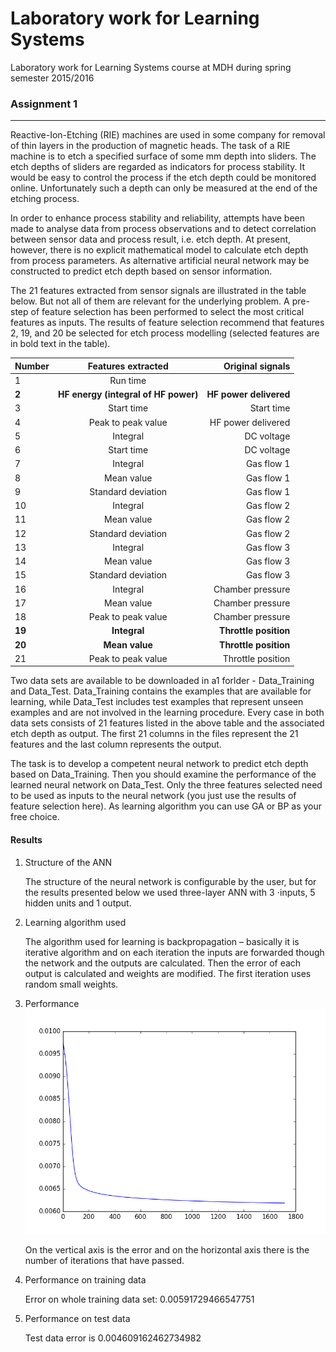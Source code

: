 # Laboratory work for Learning Systems
Laboratory work for Learning Systems course at MDH during spring semester 2015/2016
### Assignment 1
-----
Reactive-Ion-Etching (RIE) machines are used in some company for removal of thin layers in the production of magnetic heads. The task of a RIE machine is to etch a specified surface of some mm depth into sliders. The etch depths of sliders are regarded as indicators for process stability. It would be easy to control the process if the etch depth could be monitored online. Unfortunately such a depth can only be measured at the end of the etching process. 

In order to enhance process stability and reliability, attempts have been made to analyse data from process observations and to detect correlation between sensor data and process result, i.e. etch depth. At present, however, there is no explicit mathematical model to calculate etch depth from process parameters. As alternative artificial neural network may be constructed to predict etch depth based on sensor information.

The 21 features extracted from sensor signals are illustrated in the table below. But not all of them are relevant for the underlying problem. A pre-step of feature selection has been performed to select the most critical features as inputs. The results of feature selection recommend that features 2, 19, and 20 be selected for etch process modelling (selected features are in bold text in the table).

  
| Number | Features extracted | Original signals|
| ------------- |:-------------:| -----:|
| 1 | Run time | |
| **2** | **HF energy (integral of HF power)** | **HF power delivered** |
| 3 | Start time | Start time |
| 4 | Peak to peak value | HF power delivered |
| 5 | Integral | DC voltage |
| 6 | Start time | DC voltage |
| 7 | Integral | Gas flow 1 |
| 8 | Mean value | Gas flow 1 |
| 9 | Standard deviation | Gas flow 1 |
| 10 | Integral | Gas flow 2 |
| 11 | Mean value | Gas flow 2 |
| 12 | Standard deviation | Gas flow 2 |
| 13 | Integral | Gas flow 3 |
| 14 | Mean value | Gas flow 3 |
| 15 | Standard deviation | Gas flow 3 |
| 16 | Integral | Chamber pressure |
| 17 | Mean value | Chamber pressure |
| 18 | Peak to peak value | Chamber pressure |
| **19** | **Integral** | **Throttle position** |
| **20** | **Mean value** | **Throttle position** |
| 21 | Peak to peak value | Throttle position |


Two data sets are available to be downloaded in a1 forlder - Data_Training and Data_Test. Data_Training contains the examples that are available for learning, while Data_Test includes test examples that represent unseen examples and are not involved in the learning procedure. Every case in both data sets consists of 21 features listed in the above table  and the associated etch depth as output. The first 21 columns in the files represent the 21 features and the last column represents the output.

The task is to develop a competent neural network to predict etch depth based on Data_Training. Then you should examine the performance of the learned neural network on Data_Test. Only the three features selected need to be used as inputs to the neural network (you just use the results of feature selection here). As learning algorithm you can use GA or BP as your free choice.

#### Results
1. Structure of the ANN

   The structure of the neural network is configurable by the user, but for the results presented below we used three-layer ANN with     3 ⋅inputs, 5 hidden units and 1 output.
2. Learning algorithm used

   The algorithm used for learning is backpropagation – basically it is iterative algorithm and on each iteration the inputs are     forwarded though the network and the outputs are calculated. Then the error of each output is calculated and weights are modified. The first iteration uses random small weights. 
3. Performance
   ![alt text](https://github.com/mishless/LearningSystems/blob/master/a1/ann.png "ANN Perfomance")

   On the vertical axis is the error and on the horizontal axis there is the number of iterations that have passed. 
4. Performance on training data

   Error on whole training data set: 0.00591729466547751
5. Performance on test data

   Test data error is 0.004609162462734982

